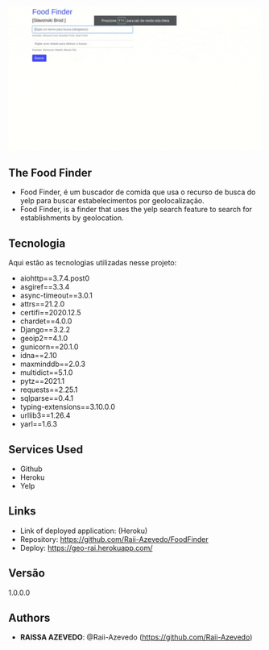 ![FoodFinder](https://github.com/Raii-Azevedo/FoodFinder/blob/master/FoodFinder.gif)
 
## The Food Finder
 
- Food Finder, é um buscador de comida que usa o recurso de busca do yelp para buscar estabelecimentos por geolocalização.
- Food Finder, is a finder that uses the yelp search feature to search for establishments by geolocation.
 
## Tecnologia
 
Aqui estão as tecnologias utilizadas nesse projeto:
 
- aiohttp==3.7.4.post0
- asgiref==3.3.4
- async-timeout==3.0.1
- attrs==21.2.0
- certifi==2020.12.5
- chardet==4.0.0
- Django==3.2.2
- geoip2==4.1.0
- gunicorn==20.1.0
- idna==2.10
- maxminddb==2.0.3
- multidict==5.1.0
- pytz==2021.1
- requests==2.25.1
- sqlparse==0.4.1
- typing-extensions==3.10.0.0
- urllib3==1.26.4
- yarl==1.6.3

 
## Services Used
 
* Github
* Heroku
* Yelp
 
 
## Links
 
  - Link of deployed application: (Heroku)
  - Repository: https://github.com/Raii-Azevedo/FoodFinder
  - Deploy: https://geo-rai.herokuapp.com/
 
 
## Versão
 
1.0.0.0
 
 
## Authors
 
* **RAISSA AZEVEDO**: @Raii-Azevedo (https://github.com/Raii-Azevedo)
 
 
